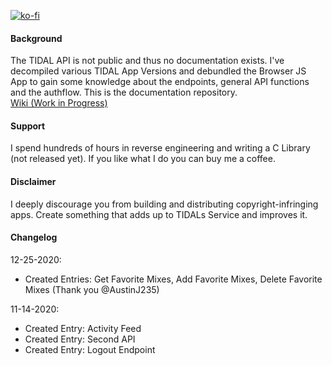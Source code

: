 [![ko-fi](https://www.ko-fi.com/img/githubbutton_sm.svg)](https://ko-fi.com/H2H12FS8P)
#### Background
The TIDAL API is not public and thus no documentation exists. I've decompiled various TIDAL App Versions and debundled the Browser JS App to gain some knowledge about the endpoints, general API functions and the authflow. This is the documentation repository.\
[Wiki (Work in Progress)](https://github.com/openTIDAL/docTIDAL/wiki)

#### Support
I spend hundreds of hours in reverse engineering and writing a C Library (not released yet). If you like what I do you can buy me a coffee.

#### Disclaimer
I deeply discourage you from building and distributing copyright-infringing apps. Create something that adds up to TIDALs Service and improves it.

#### Changelog

12-25-2020:
  - Created Entries: Get Favorite Mixes, Add Favorite Mixes, Delete Favorite Mixes (Thank you @AustinJ235)

11-14-2020:
  - Created Entry: Activity Feed 
  - Created Entry: Second API
  - Created Entry: Logout Endpoint
